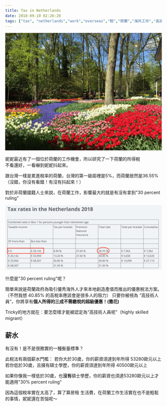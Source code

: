 ```yaml
---
title: Tax in Netherlands
date: 2018-09-10 02:26:20
tags: ["tax", "netherlands","work","overseas","稅","荷蘭","海外工作","高技術移民"]
---
```


![](/images/庫肯霍夫花園.jpg)


妮妮最近有了一個位於荷蘭的工作機會，所以研究了一下荷蘭的所得稅  
不看還好，一看嚇到妮妮抖起來。

跟台灣一樣是累進稅率的荷蘭，台灣的第一級距裡是5%，而荷蘭居然是36.55%（沒錯，你沒有看錯！有沒有抖起來！）

對於非荷蘭國籍人士來說，在荷蘭工作，影響最大的就是有沒有拿到"30 percent ruling"

<!--more-->

![](/images/TaxInNetherlands2018.png)

什麼是"30 percent ruling"呢？

簡單來說是荷蘭政府為吸引優秀海外人才來本地創造產值而推出的優惠稅法方案。（不然我想 40.85% 的高稅率應該會是很多人的阻力）
只要你被視為 “高技術人員”，你將享有**個人所得的三成不需繳稅的超級優惠！(撒花)**

Tricky的地方就在：要怎麼樣才能被認定為“高技術人員呢”（highly skilled migrant）

## 薪水

有沒有！是不是很務實的一種衡量標準？

此稅法有兩個薪水門檻：
若你大於30歲，你的薪資須達到年所得 53280歐元以上
若你低於30歲，且擁有碩士學歷，你的薪資須達到年所得 40500歐元以上

如果你像我一樣低於30歲，也**沒有**碩士學歷，你的薪資也須達53280歐元以上才能適用"30% percent ruling"

因為這個稅率實在太高了，算了算房租 生活費，在荷蘭工作生活實在也不是輕鬆的事情，妮妮還在苦惱呢～
